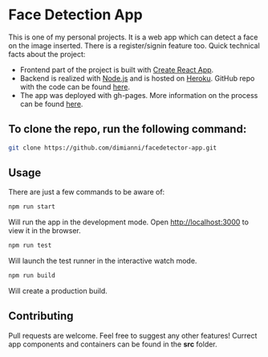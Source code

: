 # Face Detection App

This is one of my personal projects. It is a web app which can detect a face on the image inserted. There is a register/signin feature too. Quick technical facts about the project:

- Frontend part of the project is built with [Create React App](https://create-react-app.dev/).
- Backend is realized with [Node.js](https://nodejs.org/en/) and is hosted on [Heroku](https://www.heroku.com/home). GitHub repo with the code can be found [here](https://github.com/dimianni/dimianniFaceDetectorApi).
- The app was deployed with gh-pages. More information on the process can be found [here](https://create-react-app.dev/docs/deployment/#github-pages).

## To clone the repo, run the following command:

```bash
git clone https://github.com/dimianni/facedetector-app.git
```

## Usage

There are just a few commands to be aware of:

```bash
npm run start
```

Will run the app in the development mode. Open [http://localhost:3000](http://localhost:3000) to view it in the browser.

```bash
npm run test
```

Will launch the test runner in the interactive watch mode.

```bash
npm run build
```
Will create a production build.

## Contributing

Pull requests are welcome. Feel free to suggest any other features! Currect app components and containers can be found in the __src__ folder.
